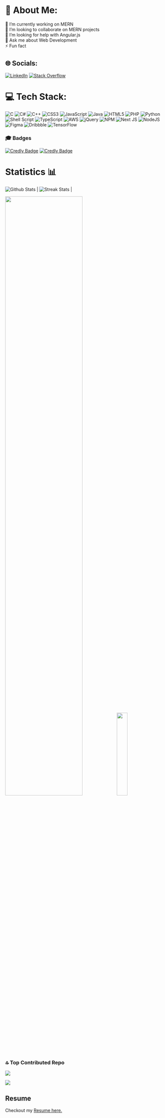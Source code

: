 # 💫 About Me:
🔭 I’m currently working on MERN <br>👯 I’m looking to collaborate on MERN projects<br>🤝 I’m looking for help with  Angular.js<br>💬 Ask me about  Web Development<br>⚡ Fun fact

## 🌐 Socials:
[![LinkedIn](https://img.shields.io/badge/LinkedIn-%230077B5.svg?logo=linkedin&logoColor=white)](https://linkedin.com/in/www.linkedin.com/in/mayank-kush-b66b4223a) [![Stack Overflow](https://img.shields.io/badge/-Stackoverflow-FE7A16?logo=stack-overflow&logoColor=white)](https://stackoverflow.com/users/https://stackoverflow.com/users/25362756/mayank-kush) 

# 💻 Tech Stack:
![C](https://img.shields.io/badge/c-%2300599C.svg?style=for-the-badge&logo=c&logoColor=white) ![C#](https://img.shields.io/badge/c%23-%23239120.svg?style=for-the-badge&logo=csharp&logoColor=white) ![C++](https://img.shields.io/badge/c++-%2300599C.svg?style=for-the-badge&logo=c%2B%2B&logoColor=white) ![CSS3](https://img.shields.io/badge/css3-%231572B6.svg?style=for-the-badge&logo=css3&logoColor=white) ![JavaScript](https://img.shields.io/badge/javascript-%23323330.svg?style=for-the-badge&logo=javascript&logoColor=%23F7DF1E) ![Java](https://img.shields.io/badge/java-%23ED8B00.svg?style=for-the-badge&logo=openjdk&logoColor=white) ![HTML5](https://img.shields.io/badge/html5-%23E34F26.svg?style=for-the-badge&logo=html5&logoColor=white) ![PHP](https://img.shields.io/badge/php-%23777BB4.svg?style=for-the-badge&logo=php&logoColor=white) ![Python](https://img.shields.io/badge/python-3670A0?style=for-the-badge&logo=python&logoColor=ffdd54) ![Shell Script](https://img.shields.io/badge/shell_script-%23121011.svg?style=for-the-badge&logo=gnu-bash&logoColor=white) ![TypeScript](https://img.shields.io/badge/typescript-%23007ACC.svg?style=for-the-badge&logo=typescript&logoColor=white) ![AWS](https://img.shields.io/badge/AWS-%23FF9900.svg?style=for-the-badge&logo=amazon-aws&logoColor=white) ![jQuery](https://img.shields.io/badge/jquery-%230769AD.svg?style=for-the-badge&logo=jquery&logoColor=white) ![NPM](https://img.shields.io/badge/NPM-%23CB3837.svg?style=for-the-badge&logo=npm&logoColor=white) ![Next JS](https://img.shields.io/badge/Next-black?style=for-the-badge&logo=next.js&logoColor=white) ![NodeJS](https://img.shields.io/badge/node.js-6DA55F?style=for-the-badge&logo=node.js&logoColor=white) ![Figma](https://img.shields.io/badge/figma-%23F24E1E.svg?style=for-the-badge&logo=figma&logoColor=white) ![Dribbble](https://img.shields.io/badge/Dribbble-EA4C89?style=for-the-badge&logo=dribbble&logoColor=white) ![TensorFlow](https://img.shields.io/badge/TensorFlow-%23FF6F00.svg?style=for-the-badge&logo=TensorFlow&logoColor=white)

### 🎓 Badges
[![Credly Badge](https://images.credly.com/images/81fad72d-a948-409f-a979-0c1bf67b39ab/image.png)](https://www.credly.com/badges/fe8cc131-dca8-4764-afb2-40a05ffdb9d3/public_url) [![Credly Badge](https://images.credly.com/size/680x680/images/f864f5bf-1806-4753-b02b-d322e8dc560a/image.png)](https://www.credly.com/badges/fe8cc131-dca8-4764-afb2-40a05ffdb9d3/public_url)

# Statistics 📊

![Github Stats](https://github-readme-stats.vercel.app/api?username=Mayank-wen&show_icons=true&theme=radical&hide_border=true&border_radius=10) | ![Streak Stats](http://github-readme-streak-stats.herokuapp.com?user=Mayank-wen&theme=radical&hide_border=true&border_radius=10) |

<div>
    <img src="https://github-readme-activity-graph.vercel.app/graph?username=Mayank-wen&radius=15&hide_border=true&theme=radical" width="70%">
    <img src="https://github-readme-stats-deployment.vercel.app/api/top-langs/?username=Mayank-wen&show_icons=true&theme=radical&hide_border=true&border_radius=10&hide=jupyter%20notebook,kvlang" width="26%"/>
</div>

### 🔝 Top Contributed Repo
![](https://github-contributor-stats.vercel.app/api?username=Mayank-Wen&limit=5&theme=dark&combine_all_yearly_contributions=true)

![](https://github-trophies.vercel.app/?username=Mayank-wen)

## Resume

Checkout my [Resume here.](https://aiapply.co/r/667c5328c8747)

